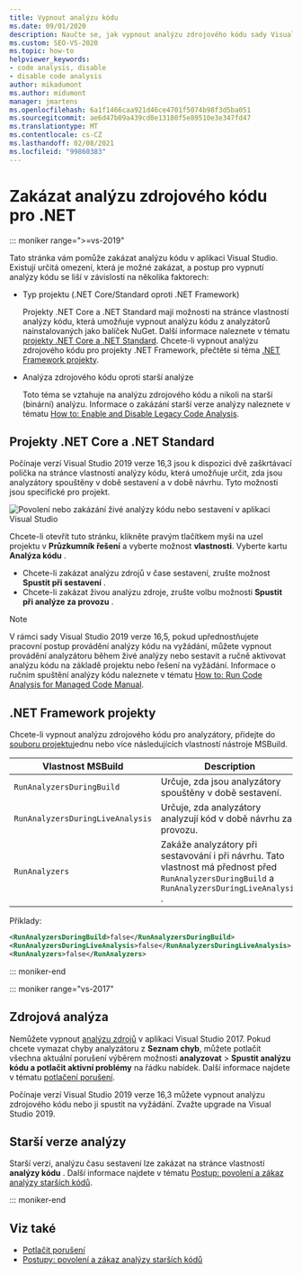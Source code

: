 ```yaml
---
title: Vypnout analýzu kódu
ms.date: 09/01/2020
description: Naučte se, jak vypnout analýzu zdrojového kódu sady Visual Studio v projektech .NET Core, .NET Standard a .NET Framework.
ms.custom: SEO-VS-2020
ms.topic: how-to
helpviewer_keywords:
- code analysis, disable
- disable code analysis
author: mikadumont
ms.author: midumont
manager: jmartens
ms.openlocfilehash: 6a1f1466caa921d46ce4701f5074b98f3d5ba051
ms.sourcegitcommit: ae6d47b09a439cd0e13180f5e89510e3e347fd47
ms.translationtype: MT
ms.contentlocale: cs-CZ
ms.lasthandoff: 02/08/2021
ms.locfileid: "99860383"
---
```

# <a name="disable-source-code-analysis-for-net"></a>Zakázat analýzu zdrojového kódu pro .NET

::: moniker range=">=vs-2019"

Tato stránka vám pomůže zakázat analýzu kódu v aplikaci Visual Studio. Existují určitá omezení, která je možné zakázat, a postup pro vypnutí analýzy kódu se liší v závislosti na několika faktorech:

- Typ projektu (.NET Core/Standard oproti .NET Framework)

  Projekty .NET Core a .NET Standard mají možnosti na stránce vlastností analýzy kódu, která umožňuje vypnout analýzu kódu z analyzátorů nainstalovaných jako balíček NuGet. Další informace naleznete v tématu [projekty .NET Core a .NET Standard](#net-core-and-net-standard-projects). Chcete-li vypnout analýzu zdrojového kódu pro projekty .NET Framework, přečtěte si téma [.NET Framework projekty](#net-framework-projects).

- Analýza zdrojového kódu oproti starší analýze

  Toto téma se vztahuje na analýzu zdrojového kódu a nikoli na starší (binární) analýzu. Informace o zakázání starší verze analýzy naleznete v tématu [How to: Enable and Disable Legacy Code Analysis](how-to-enable-and-disable-automatic-code-analysis-for-managed-code.md).

## <a name="net-core-and-net-standard-projects"></a>Projekty .NET Core a .NET Standard

Počínaje verzí Visual Studio 2019 verze 16,3 jsou k dispozici dvě zaškrtávací políčka na stránce vlastností analýzy kódu, která umožňuje určit, zda jsou analyzátory spouštěny v době sestavení a v době návrhu. Tyto možnosti jsou specifické pro projekt.

![Povolení nebo zakázání živé analýzy kódu nebo sestavení v aplikaci Visual Studio](media/run-on-build-run-live-analysis.png)

Chcete-li otevřít tuto stránku, klikněte pravým tlačítkem myši na uzel projektu v **Průzkumník řešení** a vyberte možnost **vlastnosti**. Vyberte kartu **Analýza kódu** .

- Chcete-li zakázat analýzu zdrojů v čase sestavení, zrušte možnost **Spustit při sestavení** .
- Chcete-li zakázat živou analýzu zdroje, zrušte volbu možnosti **Spustit při analýze za provozu** .

> [!NOTE]
> V rámci sady Visual Studio 2019 verze 16,5, pokud upřednostňujete pracovní postup provádění analýzy kódu na vyžádání, můžete vypnout provádění analyzátoru během živé analýzy nebo sestavit a ručně aktivovat analýzu kódu na základě projektu nebo řešení na vyžádání. Informace o ručním spuštění analýzy kódu naleznete v tématu [How to: Run Code Analysis for Managed Code Manual](how-to-run-code-analysis-manually-for-managed-code.md).

## <a name="net-framework-projects"></a>.NET Framework projekty

Chcete-li vypnout analýzu zdrojového kódu pro analyzátory, přidejte do [souboru projektu](../ide/solutions-and-projects-in-visual-studio.md#project-file)jednu nebo více následujících vlastností nástroje MSBuild.

| Vlastnost MSBuild | Description | Výchozí |
| - | - | - |
| `RunAnalyzersDuringBuild` | Určuje, zda jsou analyzátory spouštěny v době sestavení. | `true` |
| `RunAnalyzersDuringLiveAnalysis` | Určuje, zda analyzátory analyzují kód v době návrhu za provozu. | `true` |
| `RunAnalyzers` | Zakáže analyzátory při sestavování i při návrhu. Tato vlastnost má přednost před `RunAnalyzersDuringBuild` a `RunAnalyzersDuringLiveAnalysis` . | `true` |

Příklady:

```xml
<RunAnalyzersDuringBuild>false</RunAnalyzersDuringBuild>
<RunAnalyzersDuringLiveAnalysis>false</RunAnalyzersDuringLiveAnalysis>
<RunAnalyzers>false</RunAnalyzers>
```

::: moniker-end

::: moniker range="vs-2017"

## <a name="source-analysis"></a>Zdrojová analýza

Nemůžete vypnout [analýzu zdrojů](roslyn-analyzers-overview.md) v aplikaci Visual Studio 2017. Pokud chcete vymazat chyby analyzátoru z **Seznam chyb**, můžete potlačit všechna aktuální porušení výběrem možnosti **analyzovat**  >  **Spustit analýzu kódu a potlačit aktivní problémy** na řádku nabídek. Další informace najdete v tématu [potlačení porušení](use-roslyn-analyzers.md#suppress-violations).

Počínaje verzí Visual Studio 2019 verze 16,3 můžete vypnout analýzu zdrojového kódu nebo ji spustit na vyžádání. Zvažte upgrade na Visual Studio 2019.

## <a name="legacy-analysis"></a>Starší verze analýzy

Starší verzi, analýzu času sestavení lze zakázat na stránce vlastností **analýzy kódu** . Další informace najdete v tématu [Postup: povolení a zákaz analýzy starších kódů](how-to-enable-and-disable-automatic-code-analysis-for-managed-code.md).

::: moniker-end

## <a name="see-also"></a>Viz také

- [Potlačit porušení](use-roslyn-analyzers.md#suppress-violations)
- [Postupy: povolení a zákaz analýzy starších kódů](how-to-enable-and-disable-automatic-code-analysis-for-managed-code.md)
